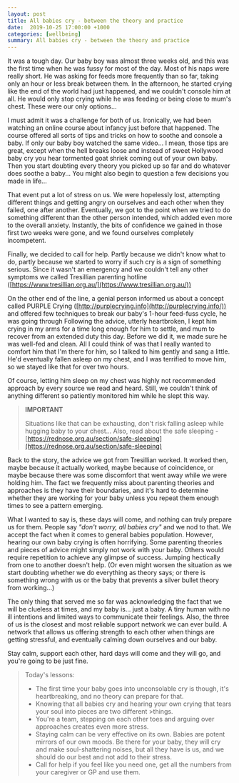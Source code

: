 ```yaml
---
layout: post
title: All babies cry - between the theory and practice
date:  2019-10-25 17:00:00 +1000
categories: [wellbeing]
summary: All babies cry - between the theory and practice
---
```


It was a tough day. Our baby boy was almost three weeks old, and this was the first time when he was fussy for most of the day. Most of his naps were really short. He was asking for feeds more frequently than so far, taking only an hour or less break between them. In the afternoon, he started crying like the end of the world had just happened, and we couldn't console him at all. He would only stop crying while he was feeding or being close to mum's chest. These were our only options...

I must admit it was a challenge for both of us. Ironically, we had been watching an online course about infancy just before that happened. The course offered all sorts of tips and tricks on how to soothe and console a baby. If only our baby boy watched the same video... I mean, those tips are great, except when the hell breaks loose and instead of sweet Hollywood baby cry you hear tormented goat shriek coming out of your own baby. Then you start doubting every theory you picked up so far and do whatever does soothe a baby... You might also begin to question a few decisions you made in life...

That event put a lot of stress on us. We were hopelessly lost, attempting different things and getting angry on ourselves and each other when they failed, one after another. Eventually, we got to the point when we tried to do something different than the other person intended, which added even more to the overall anxiety. Instantly, the bits of confidence we gained in those first two weeks were gone, and we found ourselves completely incompetent.

Finally, we decided to call for help. Partly because we didn't know what to do, partly because we started to worry if such cry is a sign of something serious. Since it wasn't an emergency and we couldn't tell any other symptoms we called Tresillian parenting hotline ([https://www.tresillian.org.au/](https://www.tresillian.org.au/))

On the other end of the line, a genial person informed us about a concept called PURPLE Crying ([http://purplecrying.info](http://purplecrying.info/)) and offered few techniques to break our baby's 1-hour feed-fuss cycle, he was going through Following the advice, utterly heartbroken, I kept him crying in my arms for a time long enough for him to settle, and mum to recover from an extended duty this day. Before we did it, we made sure he was well-fed and clean. All I could think of was that I really wanted to comfort him that I'm there for him, so I talked to him gently and sang a little. He'd eventually fallen asleep on my chest, and I was terrified to move him, so we stayed like that for over two hours.

Of course, letting him sleep on my chest was highly not recommended approach by every source we read and heard. Still, we couldn't think of anything different so patiently monitored him while he slept this way.

> **IMPORTANT**
>
> Situations like that can be exhausting, don't risk falling asleep while hugging baby to your chest... Also, read about the safe sleeping - [https://rednose.org.au/section/safe-sleeping](https://rednose.org.au/section/safe-sleeping)

Back to the story, the advice we got from Tresillian worked. It worked then, maybe because it actually worked, maybe because of coincidence, or maybe because there was some discomfort that went away while we were holding him. The fact we frequently miss about parenting theories and approaches is they have their boundaries, and it's hard to determine whether they are working for your baby unless you repeat them enough times to see a pattern emerging.

What I wanted to say is, these days will come, and nothing can truly prepare us for them. People say *"don't worry, all babies cry"* and we nod to that. We accept the fact when it comes to general babies population. However, hearing our own baby crying is often horrifying. Some parenting theories and pieces of advice might simply not work with your baby. Others would require repetition to achieve any glimpse of success. Jumping hectically from one to another doesn't help. (Or even might worsen the situation as we start doubting whether we do everything as theory says; or there is something wrong with us or the baby that prevents a silver bullet theory from working...)

The only thing that served me so far was acknowledging the fact that we will be clueless at times, and my baby is... just a baby. A tiny human with no ill intentions and limited ways to communicate their feelings. Also, the three of us is the closest and most reliable support network we can ever build. A network that allows us offering strength to each other when things are getting stressful, and eventually calming down ourselves and our baby.

Stay calm, support each other, hard days will come and they will go, and you're going to be just fine.

>Today's lessons:
>
> * The first time your baby goes into unconsolable cry is though, it's heartbreaking, and no theory can prepare for that.
> * Knowing that all babies cry and hearing your own crying that tears your soul into pieces are two different >things.
> * You're a team, stepping on each other toes and arguing over approaches creates even more stress.
> * Staying calm can be very effective on its own. Babies are potent mirrors of our own moods. Be there for your baby, they will cry and make soul-shattering noises, but all they have is us, and we should do our best and not add to their stress.
> * Call for help if you feel like you need one, get all the numbers from your caregiver or GP and use them.
